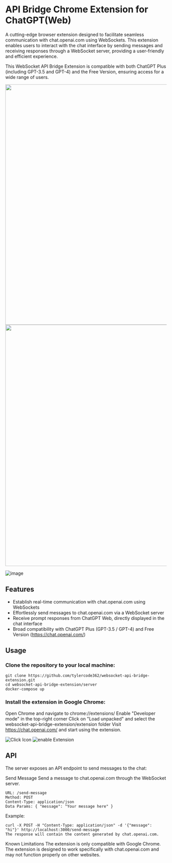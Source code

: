 # API Bridge Chrome Extension for ChatGPT(Web)

A cutting-edge browser extension designed to facilitate seamless communication with chat.openai.com using WebSockets. This extension enables users to interact with the chat interface by sending messages and receiving responses through a WebSocket server, providing a user-friendly and efficient experience.

This WebSocket API Bridge Extension is compatible with both ChatGPT Plus (including GPT-3.5 and GPT-4) and the Free Version, ensuring access for a wide range of users.

<img width="750" alt="" src="https://user-images.githubusercontent.com/22150402/232227769-95f1fef1-2914-4162-bfad-c95b850a28a1.png">

<img width="753" alt="" src="https://user-images.githubusercontent.com/22150402/232227774-ba1a2e4d-7576-4ab1-820a-5ffd09f1c4dd.png">

![image](https://user-images.githubusercontent.com/22150402/232239230-57d6db32-7342-487f-a72b-15e206af72bc.png)


## Features
- Establish real-time communication with chat.openai.com using WebSockets
- Effortlessly send messages to chat.openai.com via a WebSocket server
- Receive prompt responses from ChatGPT Web, directly displayed in the chat interface
- Broad compatibility with ChatGPT Plus (GPT-3.5 / GPT-4) and Free Version (https://chat.openai.com/)


## Usage
### Clone the repository to your local machine:

```
git clone https://github.com/tylercode362/websocket-api-bridge-extension.git
cd websocket-api-bridge-extension/server
docker-compose up
``` 

### Install the extension in Google Chrome:

Open Chrome and navigate to chrome://extensions/
Enable "Developer mode" in the top-right corner
Click on "Load unpacked" and select the websocket-api-bridge-extension/extension folder
Visit https://chat.openai.com/ and start using the extension.

![Click Icon](https://user-images.githubusercontent.com/22150402/232239034-f8c54614-5f01-419b-8c0b-a75fbc270764.png)
![enable Extension](https://user-images.githubusercontent.com/22150402/232239035-de122fde-977d-4567-8048-9a2ecf60e599.png)


## API
The server exposes an API endpoint to send messages to the chat:

Send Message
Send a message to chat.openai.com through the WebSocket server.

```
URL: /send-message
Method: POST
Content-Type: application/json
Data Params: { "message": "Your message here" }
```

Example:

```
curl -X POST -H "Content-Type: application/json" -d '{"message": "hi"}' http://localhost:3000/send-message
The response will contain the content generated by chat.openai.com.
```

Known Limitations
The extension is only compatible with Google Chrome.
The extension is designed to work specifically with chat.openai.com and may not function properly on other websites.
